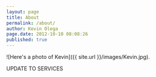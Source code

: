 ```yaml
---
layout: page
title: About
permalink: /about/
author: Kevin Olega
page.date: 2012-10-10 08:08:26
published: true
---
```

![Here's a photo of Kevin]({{ site.url }}/images/Kevin.jpg).

UPDATE TO SERVICES